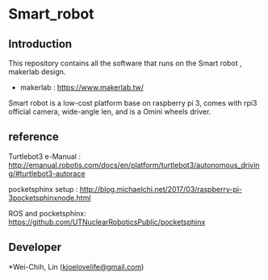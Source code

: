 # Smart_robot

## Introduction

This repository contains all the software that runs on the Smart robot , makerlab design.

* makerlab : https://www.makerlab.tw/

Smart robot is a low-cost platform base on raspberry pi 3, comes with rpi3 official camera, wide-angle len, and is a Omini wheels driver.

## reference

Turtlebot3 e-Manual : http://emanual.robotis.com/docs/en/platform/turtlebot3/autonomous_driving/#turtlebot3-autorace

pocketsphinx setup  : http://blog.michaelchi.net/2017/03/raspberry-pi-3pocketsphinxnode.html

ROS and pocketsphinx: https://github.com/UTNuclearRoboticsPublic/pocketsphinx

## Developer

*Wei-Chih, Lin (kjoelovelife@gmail.com)

